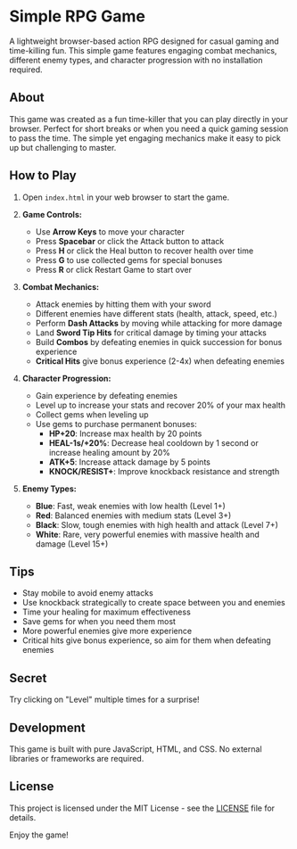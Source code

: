 # Simple RPG Game

A lightweight browser-based action RPG designed for casual gaming and time-killing fun. This simple game features engaging combat mechanics, different enemy types, and character progression with no installation required.

## About

This game was created as a fun time-killer that you can play directly in your browser. Perfect for short breaks or when you need a quick gaming session to pass the time. The simple yet engaging mechanics make it easy to pick up but challenging to master.

## How to Play

1. Open `index.html` in your web browser to start the game.

2. **Game Controls:**
   - Use **Arrow Keys** to move your character
   - Press **Spacebar** or click the Attack button to attack
   - Press **H** or click the Heal button to recover health over time
   - Press **G** to use collected gems for special bonuses
   - Press **R** or click Restart Game to start over

3. **Combat Mechanics:**
   - Attack enemies by hitting them with your sword
   - Different enemies have different stats (health, attack, speed, etc.)
   - Perform **Dash Attacks** by moving while attacking for more damage
   - Land **Sword Tip Hits** for critical damage by timing your attacks
   - Build **Combos** by defeating enemies in quick succession for bonus experience
   - **Critical Hits** give bonus experience (2-4x) when defeating enemies

4. **Character Progression:**
   - Gain experience by defeating enemies
   - Level up to increase your stats and recover 20% of your max health
   - Collect gems when leveling up
   - Use gems to purchase permanent bonuses:
     - **HP+20**: Increase max health by 20 points
     - **HEAL-1s/+20%**: Decrease heal cooldown by 1 second or increase healing amount by 20%
     - **ATK+5**: Increase attack damage by 5 points
     - **KNOCK/RESIST+**: Improve knockback resistance and strength

5. **Enemy Types:**
   - **Blue**: Fast, weak enemies with low health (Level 1+)
   - **Red**: Balanced enemies with medium stats (Level 3+)
   - **Black**: Slow, tough enemies with high health and attack (Level 7+)
   - **White**: Rare, very powerful enemies with massive health and damage (Level 15+)

## Tips

- Stay mobile to avoid enemy attacks
- Use knockback strategically to create space between you and enemies
- Time your healing for maximum effectiveness
- Save gems for when you need them most
- More powerful enemies give more experience
- Critical hits give bonus experience, so aim for them when defeating enemies

## Secret

Try clicking on "Level" multiple times for a surprise!

## Development

This game is built with pure JavaScript, HTML, and CSS. No external libraries or frameworks are required.

## License

This project is licensed under the MIT License - see the [LICENSE](LICENSE) file for details.

Enjoy the game!